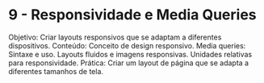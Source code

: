 # 9 - Responsividade e Media Queries

Objetivo: Criar layouts responsivos que se adaptam a diferentes dispositivos.
Conteúdo:
Conceito de design responsivo.
Media queries: Sintaxe e uso.
Layouts fluidos e imagens responsivas.
Unidades relativas para responsividade.
Prática: Criar um layout de página que se adapta a diferentes tamanhos de tela.